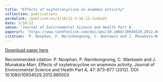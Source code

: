 ```yaml
---
title: "Effects of oxytetracycline on anammox activity"
collection: publications
permalink: /publication/3/16/12-3-16-12-Junko21
date: 3/16/12
venue: 'Journal of Environmental Science and Health Part A'
paperurl: 'https://www.tandfonline.com/doi/abs/10.1080/10934529.2012.665003'
citation: 'P. Noophan, P. Narinkongnong, C. Wantawin and J. Munakata-Marr, Effects of oxytetracycline on anammox activity, Journal of Environmental Science and Health Part A, 47: 873–877 (2012). DOI: 10.1080/10934529.2012.665003'
---
```


<a href='https://www.tandfonline.com/doi/abs/10.1080/10934529.2012.665003'>Download paper here</a>

Recommended citation: P. Noophan, P. Narinkongnong, C. Wantawin and J. Munakata-Marr, Effects of oxytetracycline on anammox activity, Journal of Environmental Science and Health Part A, 47: 873–877 (2012). DOI: 10.1080/10934529.2012.665003